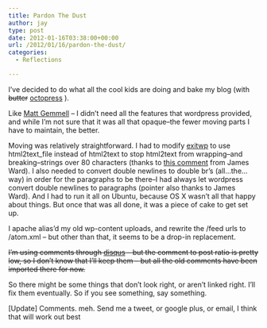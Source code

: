 ```yaml
---
title: Pardon The Dust
author: jay
type: post
date: 2012-01-16T03:38:00+00:00
url: /2012/01/16/pardon-the-dust/
categories:
  - Reflections

---
```

I’ve decided to do what all the cool kids are doing and bake my blog (with <del>butter</del> [octopress][1] ).

Like [Matt Gemmell][2] &#8211; I didn’t need all the features that wordpress provided, and while I’m not sure that it was all that opaque–the fewer moving parts I have to maintain, the better.

Moving was relatively straightforward. I had to modify [exitwp][3] to use html2text_file instead of html2text to stop html2text from wrapping–and breaking–strings over 80 characters (thanks to [this comment][4] from James Ward). I also needed to convert double newlines to double br’s (all…the…way) in order for the paragraphs to be there–I had always let wordpress convert double newlines to paragraphs (pointer also thanks to James Ward). And I had to run it all on Ubuntu, because OS X wasn’t all that happy about things. But once that was all done, it was a piece of cake to get set up.

I apache alias’d my old wp-content uploads, and rewrite the /feed urls to /atom.xml &#8211; but other than that, it seems to be a drop-in replacement.

<del>I’m using comments through <a href="http://disqus.com">disqus</a> &#8211; but the comment to post ratio is pretty low, so I don’t know that I’ll keep them &#8211; but all the old comments have been imported there for now.</del>

So there might be some things that don’t look right, or aren’t linked right. I’ll fix them eventually. So if you see something, say something.

[Update] Comments. meh. Send me a tweet, or google plus, or email, I think that will work out best

 [1]: http://octopress.org
 [2]: http://mattgemmell.com/2011/09/12/blogging-with-octopress/
 [3]: https://github.com/thomasf/exitwp
 [4]: https://github.com/thomasf/exitwp/issues/6#issuecomment-3103262